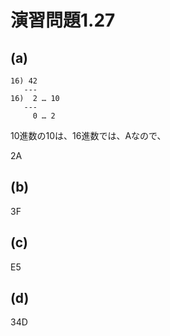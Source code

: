 # 演習問題1.27

## (a)
```
16) 42
   ---
16)  2 … 10
   ---
     0 … 2
```
10進数の10は、16進数では、Aなので、

2A

## (b)
3F

## (c)
E5

## (d)
34D

